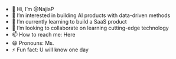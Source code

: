 - 👋 Hi, I’m @NajiaP
- 👀 I’m interested in building AI products with data-driven methods
- 🌱 I’m currently learning to build a SaaS product
- 💞️ I’m looking to collaborate on learning cutting-edge technology
- 📫 How to reach me: Here
- 😄 Pronouns: Ms.
- ⚡ Fun fact: U will know one day

<!---
NajiaP/NajiaP is a ✨ special ✨ repository because its `README.md` (this file) appears on your GitHub profile.
You can click the Preview link to take a look at your changes.
--->
